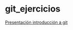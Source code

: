 # git_ejercicios

[Presentación introducción a git](https://sofiazorrilla.github.io/git_ejercicios/presentacion/intro_git.html)
